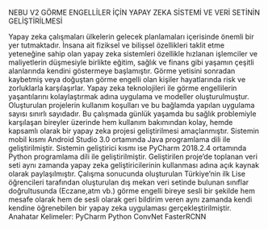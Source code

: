 NEBU V2 GÖRME ENGELLİLER İÇİN YAPAY ZEKA SİSTEMİ VE VERİ SETİNİN GELİŞTİRİLMESİ 

Yapay zeka çalışmaları ülkelerin gelecek planlamaları içerisinde önemli bir yer tutmaktadır.
İnsana ait fiziksel ve bilişsel özellikleri taklit etme yeteneğine sahip olan yapay zeka sistemleri
özellikle hızlanan işlemciler ve maliyetlerin düşmesiyle birlikte eğitim, sağlık ve finans gibi
yaşamın çeşitli alanlarında kendini göstermeye başlamıştır. Görme yetisini sonradan kaybetmiş
veya doğuştan görme engelli olan kişiler hayatlarında risk ve zorluklarla karşılaşırlar. Yapay
zeka teknolojileri ile görme engellilerin yaşantılarını kolaylaştırmak adına uygulama ve
modeller oluşturulmuştur. Oluşturulan projelerin kullanım koşulları ve bu bağlamda yapılan
uygulama sayısı sınırlı sayıdadır. Bu çalışmada günlük yaşamda bu sağlık problemiyle
karşılaşan bireyler üzerinde hem kullanım bakımından kolay, hemde kapsamlı olarak bir yapay
zeka projesi geliştirilmesi amaçlanmıştır. Sistemin mobil kısmı Android Studio 3.0 ortamında
Java programlama dili ile geliştirilmiştir. Sistemin geliştirici kısmı ise PyCharm 2018.2.4
ortamında Python programlama dili ile geliştirilmiştir. Geliştirilen proje’de toplanan veri seti
aynı zamanda yapay zeka geliştiricilerinin kullanması adına açık kaynak olarak paylaşılmıştır.
Çalışma sonucunda oluşturulan Türkiye’nin ilk Lise öğrencileri tarafından oluşturulan dış
mekan veri setinde bulunan sınıflar doğrultusunda (Eczane,atm vb.) görme engelli bireye sesli
bir şekilde hem mesafe olarak hem de sesli olarak geri bildirim veren aynı zamanda kendi
kendine öğrenebilen bir yapay zeka uygulaması gerçekleştirilmiştir.
Anahatar Kelimeler: PyCharm Python ConvNet FasterRCNN
